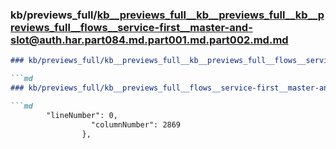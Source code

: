 ### kb/previews_full/kb__previews_full__kb__previews_full__kb__previews_full__flows__service-first__master-and-slot@auth.har.part084.md.part001.md.part002.md.md

```md
### kb/previews_full/kb__previews_full__kb__previews_full__flows__service-first__master-and-slot@auth.har.part084.md.part001.md.part002.md

```md
### kb/previews_full/kb__previews_full__flows__service-first__master-and-slot@auth.har.part084.md.part001.md (part 002)

```md
        "lineNumber": 0,
                  "columnNumber": 2869
                },
              
```

```

```

```
